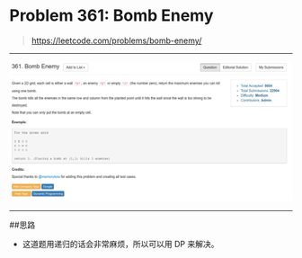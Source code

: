 # Problem 361: Bomb Enemy


> https://leetcode.com/problems/bomb-enemy/

----------
![](361.png)


--------
##思路
* 这道题用递归的话会非常麻烦，所以可以用 DP 来解决。